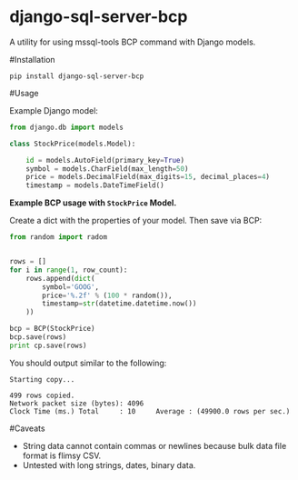 # django-sql-server-bcp
A utility for using mssql-tools BCP command with Django models.

#Installation

`pip install django-sql-server-bcp`

#Usage

Example Django model:


```python
from django.db import models

class StockPrice(models.Model):

    id = models.AutoField(primary_key=True)
    symbol = models.CharField(max_length=50)
    price = models.DecimalField(max_digits=15, decimal_places=4)
    timestamp = models.DateTimeField()


```

**Example BCP usage with `StockPrice` Model.** 

Create a dict with the properties of your model. Then save via BCP:

```python
from random import radom


rows = []
for i in range(1, row_count):
    rows.append(dict(
        symbol='GOOG',
        price='%.2f' % (100 * random()),
        timestamp=str(datetime.datetime.now())
    ))

bcp = BCP(StockPrice)
bcp.save(rows)
print cp.save(rows)


```

You should output similar to the following:

```
Starting copy...

499 rows copied.
Network packet size (bytes): 4096
Clock Time (ms.) Total     : 10     Average : (49900.0 rows per sec.)
```

#Caveats

- String data cannot contain commas or newlines because bulk data file format is flimsy CSV.
- Untested with long strings, dates, binary data.


